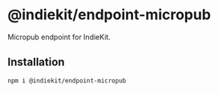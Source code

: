 # @indiekit/endpoint-micropub

Micropub endpoint for IndieKit.

## Installation

`npm i @indiekit/endpoint-micropub`
